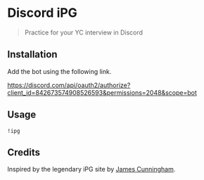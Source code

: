 # Discord iPG
> Practice for your YC interview in Discord

## Installation
Add the bot using the following link.

https://discord.com/api/oauth2/authorize?client_id=842673574908526593&permissions=2048&scope=bot

## Usage

`!ipg`

## Credits

Inspired by the legendary iPG site by [James Cunningham](https://github.com/jamescun).

